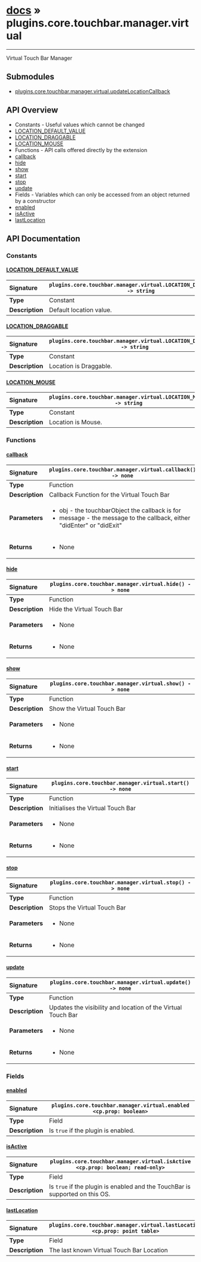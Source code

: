 # [docs](index.md) » plugins.core.touchbar.manager.virtual
---

Virtual Touch Bar Manager

## Submodules
 * [plugins.core.touchbar.manager.virtual.updateLocationCallback](plugins.core.touchbar.manager.virtual.updateLocationCallback.md)

## API Overview
* Constants - Useful values which cannot be changed
 * [LOCATION_DEFAULT_VALUE](#location_default_value)
 * [LOCATION_DRAGGABLE](#location_draggable)
 * [LOCATION_MOUSE](#location_mouse)
* Functions - API calls offered directly by the extension
 * [callback](#callback)
 * [hide](#hide)
 * [show](#show)
 * [start](#start)
 * [stop](#stop)
 * [update](#update)
* Fields - Variables which can only be accessed from an object returned by a constructor
 * [enabled](#enabled)
 * [isActive](#isactive)
 * [lastLocation](#lastlocation)

## API Documentation

### Constants

#### [LOCATION_DEFAULT_VALUE](#location_default_value)
| <span style="float: left;">**Signature**</span> | <span style="float: left;">`plugins.core.touchbar.manager.virtual.LOCATION_DEFAULT_VALUE -> string` </span>                                                          |
| -----------------------------------------------------|---------------------------------------------------------------------------------------------------------|
| **Type**                                             | Constant |
| **Description**                                      | Default location value. |

#### [LOCATION_DRAGGABLE](#location_draggable)
| <span style="float: left;">**Signature**</span> | <span style="float: left;">`plugins.core.touchbar.manager.virtual.LOCATION_DRAGGABLE -> string` </span>                                                          |
| -----------------------------------------------------|---------------------------------------------------------------------------------------------------------|
| **Type**                                             | Constant |
| **Description**                                      | Location is Draggable. |

#### [LOCATION_MOUSE](#location_mouse)
| <span style="float: left;">**Signature**</span> | <span style="float: left;">`plugins.core.touchbar.manager.virtual.LOCATION_MOUSE -> string` </span>                                                          |
| -----------------------------------------------------|---------------------------------------------------------------------------------------------------------|
| **Type**                                             | Constant |
| **Description**                                      | Location is Mouse. |

### Functions

#### [callback](#callback)
| <span style="float: left;">**Signature**</span> | <span style="float: left;">`plugins.core.touchbar.manager.virtual.callback() -> none` </span>                                                          |
| -----------------------------------------------------|---------------------------------------------------------------------------------------------------------|
| **Type**                                             | Function |
| **Description**                                      | Callback Function for the Virtual Touch Bar |
| **Parameters**                                       | <ul><li>obj - the touchbarObject the callback is for</li><li>message - the message to the callback, either "didEnter" or "didExit"</li></ul> |
| **Returns**                                          | <ul><li>None</li></ul> |

#### [hide](#hide)
| <span style="float: left;">**Signature**</span> | <span style="float: left;">`plugins.core.touchbar.manager.virtual.hide() -> none` </span>                                                          |
| -----------------------------------------------------|---------------------------------------------------------------------------------------------------------|
| **Type**                                             | Function |
| **Description**                                      | Hide the Virtual Touch Bar |
| **Parameters**                                       | <ul><li>None</li></ul> |
| **Returns**                                          | <ul><li>None</li></ul> |

#### [show](#show)
| <span style="float: left;">**Signature**</span> | <span style="float: left;">`plugins.core.touchbar.manager.virtual.show() -> none` </span>                                                          |
| -----------------------------------------------------|---------------------------------------------------------------------------------------------------------|
| **Type**                                             | Function |
| **Description**                                      | Show the Virtual Touch Bar |
| **Parameters**                                       | <ul><li>None</li></ul> |
| **Returns**                                          | <ul><li>None</li></ul> |

#### [start](#start)
| <span style="float: left;">**Signature**</span> | <span style="float: left;">`plugins.core.touchbar.manager.virtual.start() -> none` </span>                                                          |
| -----------------------------------------------------|---------------------------------------------------------------------------------------------------------|
| **Type**                                             | Function |
| **Description**                                      | Initialises the Virtual Touch Bar |
| **Parameters**                                       | <ul><li>None</li></ul> |
| **Returns**                                          | <ul><li>None</li></ul> |

#### [stop](#stop)
| <span style="float: left;">**Signature**</span> | <span style="float: left;">`plugins.core.touchbar.manager.virtual.stop() -> none` </span>                                                          |
| -----------------------------------------------------|---------------------------------------------------------------------------------------------------------|
| **Type**                                             | Function |
| **Description**                                      | Stops the Virtual Touch Bar |
| **Parameters**                                       | <ul><li>None</li></ul> |
| **Returns**                                          | <ul><li>None</li></ul> |

#### [update](#update)
| <span style="float: left;">**Signature**</span> | <span style="float: left;">`plugins.core.touchbar.manager.virtual.update() -> none` </span>                                                          |
| -----------------------------------------------------|---------------------------------------------------------------------------------------------------------|
| **Type**                                             | Function |
| **Description**                                      | Updates the visibility and location of the Virtual Touch Bar |
| **Parameters**                                       | <ul><li>None</li></ul> |
| **Returns**                                          | <ul><li>None</li></ul> |

### Fields

#### [enabled](#enabled)
| <span style="float: left;">**Signature**</span> | <span style="float: left;">`plugins.core.touchbar.manager.virtual.enabled <cp.prop: boolean>` </span>                                                          |
| -----------------------------------------------------|---------------------------------------------------------------------------------------------------------|
| **Type**                                             | Field |
| **Description**                                      | Is `true` if the plugin is enabled. |

#### [isActive](#isactive)
| <span style="float: left;">**Signature**</span> | <span style="float: left;">`plugins.core.touchbar.manager.virtual.isActive <cp.prop: boolean; read-only>` </span>                                                          |
| -----------------------------------------------------|---------------------------------------------------------------------------------------------------------|
| **Type**                                             | Field |
| **Description**                                      | Is `true` if the plugin is enabled and the TouchBar is supported on this OS. |

#### [lastLocation](#lastlocation)
| <span style="float: left;">**Signature**</span> | <span style="float: left;">`plugins.core.touchbar.manager.virtual.lastLocation <cp.prop: point table>` </span>                                                          |
| -----------------------------------------------------|---------------------------------------------------------------------------------------------------------|
| **Type**                                             | Field |
| **Description**                                      | The last known Virtual Touch Bar Location |

